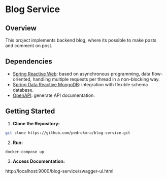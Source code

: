 # Blog Service

## Overview
This project implements backend blog, where its possible to make posts and comment on post.

## Dependencies
* [Spring Reactive Web](https://docs.spring.io/spring-boot/docs/3.2.4/reference/htmlsingle/index.html#web.reactive): based on asynchronous programming, data flow-oriented, handling multiple requests per thread in a non-blocking way.
* [Spring Data Reactive MongoDB](https://docs.spring.io/spring-boot/docs/3.2.4/reference/htmlsingle/index.html#data.nosql.mongodb): integration with flexible schema database.
* [OpenAPI](https://springdoc.org/#Introduction): generate API documentation.

## Getting Started
1. **Clone the Repository:**
```bash
git clone https://github.com/pedrokmra/blog-service.git
```

2. **Run:**
```bash
docker-compose up
```

3. **Access Documentation:**

http://localhost:9000/blog-service/swagger-ui.html
